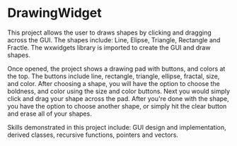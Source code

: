 # DrawingWidget
This project allows the user to draws shapes by clicking and dragging across the GUI.
The shapes include: Line, Elipse, Triangle, Rectangle and Fractle.
The wxwidgets library is imported to create the GUI and draw shapes.

Once opened, the project shows a drawing pad with buttons, and colors at the top. The buttons include line, rectangle, triangle, ellipse, fractal, size, and color. After choosing a shape, you will have the option to choose the boldness, and color using the size and color buttons. Next you would simply click and drag your shape across the pad. After you're done with the shape, you have the option to choose another shape, or simply hit the clear button and erase all of your shapes.

Skills demonstrated in this project include: GUI design and implementation, derived classes, recursive functions, pointers and vectors.
